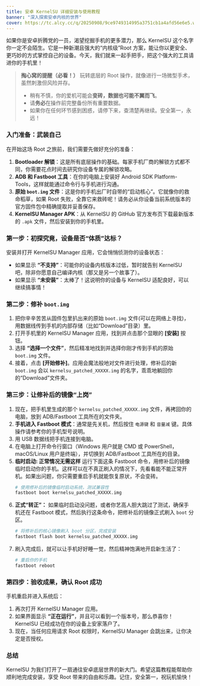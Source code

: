 ```yaml
---
title: 安卓 KernelSU 详细安装与使用教程
banner: "深入探索安卓内核的世界"
cover: https://tc.alcy.cc/q/20250908/9ce9749314995a3751cb1a4afd56e6e5.webp
---
```


如果你是安卓折腾党的一员，渴望挖掘手机的更多潜力，那么 KernelSU 这个名字你一定不会陌生。它是一种新潮且强大的“内核级”Root 方案，能让你以更安全、更巧妙的方式掌控自己的设备。今天，我们就来一起手把手，把这个强大的工具请进你的手机里！

> **掏心窝的提醒（必看！）**
> 玩转底层的 Root 操作，就像进行一场微型手术，虽然刺激但风险并存。
> *   稍有不慎，你的爱机可能会**变砖，数据也可能不翼而飞**。
> *   请**务必**在操作前完整备份所有重要数据。
> *   如果你在任何环节感到困惑，请停下来，查清楚再继续。安全第一，永远！

### 入门准备：武装自己

在开始这场 Root 之旅前，我们需要先做好充分的准备：

1.  **Bootloader 解锁**：这是所有底层操作的基础。每家手机厂商的解锁方式都不同，你需要花点时间去研究你设备专属的解锁攻略。
2.  **ADB 和 Fastboot 工具**：在你的电脑上安装好 Android SDK Platform-Tools，这样就能通过命令行与手机进行沟通。
3.  **原始 `boot.img` 文件**：这是你的手机出厂时自带的“启动核心”。它就像你的救命稻草，如果 Root 失败，全靠它来救砖呢！请务必从你设备当前系统版本的官方固件包中精确提取并妥善保存。
4.  **KernelSU Manager APK**：从 KernelSU 的 GitHub 官方发布页下载最新版本的 `.apk` 文件，然后安装到你的手机里。

### 第一步：初探究竟，设备是否“体质”达标？

安装并打开 KernelSU Manager 应用，它会悄悄侦测你的设备状态：
*   如果显示 **“不支持”**：可能你的设备内核版本过低，暂时就告别 KernelSU 吧，除非你愿意自己编译内核（那又是另一个故事了）。
*   如果显示 **“未安装”**：太棒了！这说明你的设备与 KernelSU 适配良好，可以继续搞事情！

### 第二步：修补 `boot.img`

1.  把你辛辛苦苦从固件包里扒出来的原始 `boot.img` 文件(可以在网络上寻找)，用数据线传到手机的内部存储（比如“Download”目录）里。
2.  打开手机里的 KernelSU Manager 应用，找到并点击那个显眼的 **[安装]** 按钮。
3.  选择 **“选择一个文件”**，然后精准地找到并选择你刚才传到手机的原始 `boot.img` 文件。
4.  接着，点击 **[开始修补]**。应用会魔法般地对文件进行处理，修补后的新 `boot.img` 会以 `kernelsu_patched_XXXXX.img` 的名字，乖乖地躺回你的“Download”文件夹。

### 第三步：让修补后的镜像“上岗”

1.  现在，把手机里生成的那个 `kernelsu_patched_XXXXX.img` 文件，再拷回你的电脑，放到 ADB/Fastboot 工具所在的文件夹。
2.  **手机进入 Fastboot 模式**：通常是先关机，然后按住 `电源键` 和 `音量减` 键。具体操作请参考你的手机型号说明。
3.  用 USB 数据线把手机连接到电脑。
4.  在电脑上打开命令行窗口（Windows 用户就是 CMD 或 PowerShell，macOS/Linux 用户是终端），并切换到 ADB/Fastboot 工具所在的目录。
5.  **临时启动: 正常情况无需这样** 运行下面这条 Fastboot 命令，用修补后的镜像临时启动你的手机。这样可以在不真正刷入的情况下，先看看能不能正常开机。如果出问题，你只需要重启手机就能恢复原状，不会变砖。
    ```bash
    # 使用修补后的镜像临时启动系统，测试兼容性
    fastboot boot kernelsu_patched_XXXXX.img
    ```
6.  **正式“转正”：** 如果临时启动没问题，或者你艺高人胆大跳过了测试，确保手机还在 Fastboot 模式，然后执行这条命令，把修补后的镜像正式刷入 `boot` 分区。
    ```bash
    # 将修补后的核心镜像刷入 boot 分区，完成安装
    fastboot flash boot kernelsu_patched_XXXXX.img
    ```
7.  刷入完成后，就可以让手机好好睡一觉，然后精神饱满地开启新生活了：
    ```bash
    # 重启你的手机
    fastboot reboot
    ```

### 第四步：验收成果，确认 Root 成功

手机重启并进入系统后：

1.  再次打开 KernelSU Manager 应用。
2.  如果界面显示 **“正在运行”**，并且可以看到一个版本号，那么恭喜你！KernelSU 已经成功在你的设备上安家落户了。
3.  现在，当任何应用请求 Root 权限时，KernelSU Manager 会跳出来，让你决定是否授权。

### 总结

KernelSU 为我们打开了一扇通往安卓底层世界的新大门。希望这篇教程能帮助你顺利地完成安装，享受 Root 带来的自由和乐趣。记住，安全第一，祝玩机愉快！
